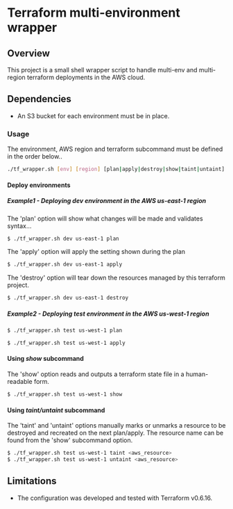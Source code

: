 # Terraform multi-environment wrapper

## Overview

This project is a small shell wrapper script to handle multi-env and multi-region terraform deployments in the AWS cloud.

## Dependencies

* An S3 bucket for each environment must be in place. 

### Usage
The environment, AWS region and terraform subcommand must be defined in the order below..

```sh
./tf_wrapper.sh [env] [region] [plan|apply|destroy|show|taint|untaint]
```

#### Deploy environments 

##### Example1 - Deploying dev environment in the AWS us-east-1 region

The 'plan' option will show what changes will be made and validates syntax...

```sh
$ ./tf_wrapper.sh dev us-east-1 plan

```

The 'apply' option will apply the setting shown during the plan

```sh
$ ./tf_wrapper.sh dev us-east-1 apply

```
The 'destroy' option will tear down the resources managed by this terraform project.

```sh
$ ./tf_wrapper.sh dev us-east-1 destroy

```
##### Example2 - Deploying test environment in the AWS us-west-1 region

```sh
$ ./tf_wrapper.sh test us-west-1 plan

```

```sh
$ ./tf_wrapper.sh test us-west-1 apply

```
#### Using *show* subcommand

The 'show' option reads and outputs a terraform state file in a human-readable form.

```sh
$ ./tf_wrapper.sh test us-west-1 show

```

#### Using *taint/untaint* subcommand

The 'taint' and 'untaint' options manually marks or unmarks a resource to be destroyed and recreated on the next plan/apply. The resource name can be found from the 'show' subcommand option.

```sh
$ ./tf_wrapper.sh test us-west-1 taint <aws_resource>
$ ./tf_wrapper.sh test us-west-1 untaint <aws_resource>

```

## Limitations
* The configuration was developed and tested with Terraform v0.6.16.

